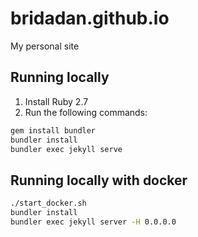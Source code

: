 # bridadan.github.io

My personal site

## Running locally

1. Install Ruby 2.7
1. Run the following commands:

```bash
gem install bundler
bundler install
bundler exec jekyll serve
```

## Running locally with docker

```bash
./start_docker.sh
bundler install
bundler exec jekyll server -H 0.0.0.0
```
